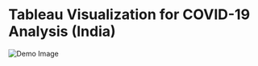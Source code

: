 # Tableau Visualization for COVID-19 Analysis (India)

![Demo Image](https://github.com/omkardeshpande23994/Tableau-Visualizations/blob/master/COVID%20Analysis%20(Tableau%20Viz%20Demo).png)
